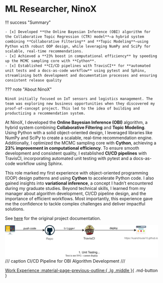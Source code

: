 # ML Researcher, NinoX

!!! success "Summary"
    
    - [x] Developed **the Online Bayesian Inference (OBI) algorithm for the Collaborative Topic Regression (CTR) model**—a hybrid system combining **Collaborative Filtering** and **Topic Modeling**—using Python with robust OOP design, while leveraging NumPy and SciPy for scalable, real-time recommendations.
    - [x] Achieved a **23% boost in computational efficiency** by speeding up the MCMC sampling core with **Cython**.
    - [x] Established **CI/CD pipelines with TravisCI** for **automated unit tests and a docs-as-code workflow** using pytest and Sphinx, streamlining both development and documentation processes and ensuring consistent release quality

??? note "About NinoX"

    NinoX initially focused on IoT sensors and logistics management. The team was exploring new business opportunities when they discovered my proof-of-concept project. This led to the idea of building and productizing a recommendation system.

At NinoX, I developed the **Online Bayesian Inference (OBI)** algorithm, a hybrid system combining **Collaborative Filtering** and **Topic Modeling**. Using Python with a solid object-oriented design, I leveraged libraries like NumPy and SciPy to create a scalable, real-time recommendation engine. Additionally, I optimized the MCMC sampling core with **Cython**, achieving a **23% improvement in computational efficiency**. To ensure smooth development and consistent quality, I established **CI/CD pipelines** with TravisCI, incorporating automated unit testing with pytest and a docs-as-code workflow using Sphinx.

This role marked my first experience with object-oriented programming (OOP) design patterns and using **Cython** to accelerate Python code. I also gained insights into **variational inference**, a concept I hadn’t encountered during my graduate studies. Beyond technical skills, I learned from my manager about algorithm development, CI/CD pipeline design, and the importance of efficient workflows. Most importantly, this experience gave me the confidence to tackle complex challenges and deliver impactful solutions.

See [here](https://kuanchoulai10.github.io/) for the original project documentation.


![](./ninox.drawio.svg)
/// caption
CI/CD Pipeline for OBI Algorithm Development
///

[Work Experience :material-page-previous-outline:{ .lg .middle }](../index.md){ .md-button }